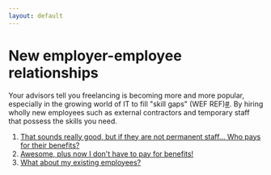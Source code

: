 ```yaml
---
layout: default
---
```


# New employer-employee relationships

Your advisors tell you freelancing is becoming more and more popular, especially in the growing world of IT to fill "skill gaps" (WEF REF)[#](https://sararodrig.github.io/workforce-future/references). By hiring wholly new employees such as external contractors and temporary staff that possess the skills you need.

1. [That sounds really good, but if they are not permanent staff... Who pays for their benefits?](./scenario-26)
2. [Awesome, plus now I don't have to pay for benefits!](./scenario-27)
3. [What about my existing employees?](./scenario-8)
